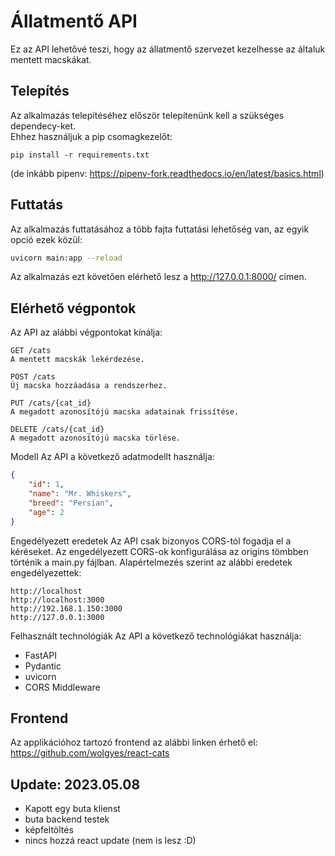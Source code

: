 # Állatmentő API
Ez az API lehetővé teszi, hogy az állatmentő szervezet kezelhesse az általuk mentett macskákat.

## Telepítés
Az alkalmazás telepítéséhez először telepítenünk kell a szükséges dependecy-ket.<br>Ehhez használjuk a pip csomagkezelőt:
```
pip install -r requirements.txt
```
(de inkább pipenv: https://pipenv-fork.readthedocs.io/en/latest/basics.html)

## Futtatás
Az alkalmazás futtatásához a több fajta futtatási lehetőség van, az egyik opció ezek közül:
```bash
uvicorn main:app --reload
```
Az alkalmazás ezt követően elérhető lesz a http://127.0.0.1:8000/ címen.

## Elérhető végpontok
Az API az alábbi végpontokat kínálja:
``` http request
GET /cats
A mentett macskák lekérdezése.

POST /cats
Új macska hozzáadása a rendszerhez.

PUT /cats/{cat_id}
A megadott azonosítójú macska adatainak frissítése.

DELETE /cats/{cat_id}
A megadott azonosítójú macska törlése.
```

Modell
Az API a következő adatmodellt használja:


```json
{
    "id": 1,
    "name": "Mr. Whiskers",
    "breed": "Persian",
    "age": 2
}
```
Engedélyezett eredetek
Az API csak bizonyos CORS-tól fogadja el a kéréseket. Az engedélyezett CORS-ok konfigurálása az origins tömbben történik a main.py fájlban. Alapértelmezés szerint az alábbi eredetek engedélyezettek:
```
http://localhost
http://localhost:3000
http://192.168.1.150:3000
http://127.0.0.1:3000
```
Felhasznált technológiák
Az API a következő technológiákat használja:


- FastAPI
- Pydantic
- uvicorn
- CORS Middleware

## Frontend

Az applikációhoz tartozó frontend az alábbi linken érhető el:
https://github.com/wolgyes/react-cats


## Update: 2023.05.08
- Kapott egy buta klienst
- buta backend testek
- képfeltöltés
- nincs hozzá react update (nem is lesz :D)
